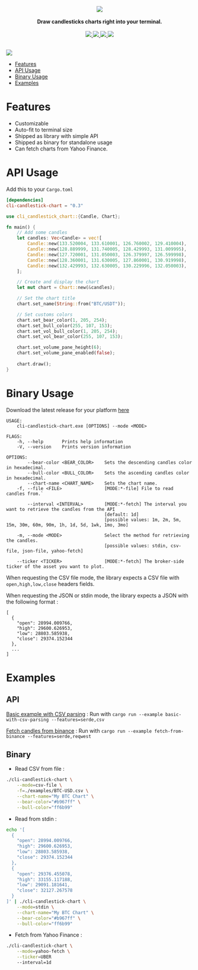 <div align="center">
    <img src="https://i.imgur.com/dxLBSkD.png" />
    <br/>
    <br/>
    <b>Draw candlesticks charts right into your terminal.</b>
    <br/>
    <br/>
    <a href="https://github.com/Julien-R44/cli-candlestick-chart/actions/workflows/rust.yml">
        <img src="https://github.com/Julien-R44/cli-candlestick-chart/actions/workflows/rust.yml/badge.svg?branch=main" />
    </a>
    <a href="https://docs.rs/cli-candlestick-chart">
         <img src="https://img.shields.io/docsrs/cli-candlestick-chart">
    </a>
    <a href="https://crates.io/crates/cli-candlestick-chart">
        <img src="https://img.shields.io/crates/v/cli-candlestick-chart.svg" />
    </a>
    <img src="https://img.shields.io/crates/l/cli-candlestick-chart.svg">
    <br/>
    <br/>
</div>


![](https://i.imgur.com/J970jfL.png)

* [Features](#features)
* [API Usage](#api-usage)
* [Binary Usage](#binary-usage)
* [Examples](#examples)

# Features
- Customizable
- Auto-fit to terminal size
- Shipped as library with simple API
- Shipped as binary for standalone usage
- Can fetch charts from Yahoo Finance.

# API Usage
Add this to your `Cargo.toml`
```toml
[dependencies]
cli-candlestick-chart = "0.3"
```

```rust
use cli_candlestick_chart::{Candle, Chart};

fn main() {
    // Add some candles
    let candles: Vec<Candle> = vec![
        Candle::new(133.520004, 133.610001, 126.760002, 129.410004),
        Candle::new(128.889999, 131.740005, 128.429993, 131.009995),
        Candle::new(127.720001, 131.050003, 126.379997, 126.599998),
        Candle::new(128.360001, 131.630005, 127.860001, 130.919998),
        Candle::new(132.429993, 132.630005, 130.229996, 132.050003),
    ];

    // Create and display the chart
    let mut chart = Chart::new(&candles);

    // Set the chart title
    chart.set_name(String::from("BTC/USDT"));

    // Set customs colors
    chart.set_bear_color(1, 205, 254);
    chart.set_bull_color(255, 107, 153);
    chart.set_vol_bull_color(1, 205, 254);
    chart.set_vol_bear_color(255, 107, 153);

    chart.set_volume_pane_height(6);
    chart.set_volume_pane_enabled(false);
    
    chart.draw();
}
```

# Binary Usage
Download the latest release for your platform [here](https://github.com/Julien-R44/cli-candlestick-chart/releases)

```
USAGE:
    cli-candlestick-chart.exe [OPTIONS] --mode <MODE>

FLAGS:
    -h, --help       Prints help information
    -V, --version    Prints version information

OPTIONS:
        --bear-color <BEAR_COLOR>    Sets the descending candles color in hexadecimal.
        --bull-color <BULL_COLOR>    Sets the ascending candles color in hexadecimal.
        --chart-name <CHART_NAME>    Sets the chart name.
    -f, --file <FILE>                [MODE:*-file] File to read candles from.`
    
        --interval <INTERVAL>        [MODE:*-fetch] The interval you want to retrieve the candles from the API 
                                     [default: 1d]  
                                     [possible values: 1m, 2m, 5m, 15m, 30m, 60m, 90m, 1h, 1d, 5d, 1wk, 1mo, 3mo]

    -m, --mode <MODE>                Select the method for retrieving the candles. 
                                     [possible values: stdin, csv-file, json-file, yahoo-fetch]

    --ticker <TICKER>                [MODE:*-fetch] The broker-side ticker of the asset you want to plot.
```
When requesting the CSV file mode, the library expects a CSV file with `open,high,low,close` headers fields.

When requesting the JSON or stdin mode, the library expects a JSON with the following format : 
```
[
  {
    "open": 28994.009766,
    "high": 29600.626953,
    "low": 28803.585938,
    "close": 29374.152344
  },
  ...
]
```

# Examples
## API 
[Basic example with CSV parsing](https://github.com/Julien-R44/cli-candlestick-chart/blob/main/examples/basic-with-csv-parsing.rs) : Run with `cargo run --example basic-with-csv-parsing --features=serde,csv`

[Fetch candles from binance](https://github.com/Julien-R44/cli-candlestick-chart/blob/main/examples/fetch-from-binance.rs) : Run with `cargo run --example fetch-from-binance --features=serde,reqwest`

## Binary 
- Read CSV from file :
```bash
./cli-candlestick-chart \
    --mode=csv-file \
    -f=./examples/BTC-USD.csv \
    --chart-name="My BTC Chart" \
    --bear-color="#b967ff" \
    --bull-color="ff6b99"
```

- Read from stdin :
```bash
echo '[
  {
    "open": 28994.009766,
    "high": 29600.626953,
    "low": 28803.585938,
    "close": 29374.152344
  },
  {
    "open": 29376.455078,
    "high": 33155.117188,
    "low": 29091.181641,
    "close": 32127.267578
  }
]' | ./cli-candlestick-chart \
    --mode=stdin \
    --chart-name="My BTC Chart" \
    --bear-color="#b967ff" \
    --bull-color="ff6b99"
```

- Fetch from Yahoo Finance :
```bash
./cli-candlestick-chart \
    --mode=yahoo-fetch \
    --ticker=UBER
    --interval=1d
```
